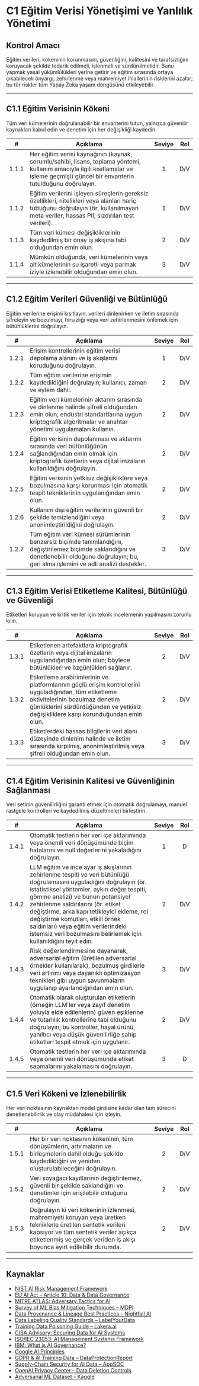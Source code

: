 # C1 Eğitim Verisi Yönetişimi ve Yanlılık Yönetimi

## Kontrol Amacı

Eğitim verileri, kökeninin korunmasını, güvenliğini, kalitesini ve tarafsızlığını koruyacak şekilde tedarik edilmeli, işlenmeli ve sürdürülmelidir. Bunu yapmak yasal yükümlülükleri yerine getirir ve eğitim sırasında ortaya çıkabilecek önyargı, zehirlenme veya mahremiyet ihlallerinin risklerini azaltır; bu tür riskler tüm Yapay Zeka yaşam döngüsünü etkileyebilir.

---

## C1.1 Eğitim Verisinin Kökeni

Tüm veri kümelerinin doğrulanabilir bir envanterini tutun, yalnızca güvenilir kaynakları kabul edin ve denetim için her değişikliği kaydedin.

|   #   | Açıklama                                                                                                                                                                                | Seviye | Rol |
| :---: | --------------------------------------------------------------------------------------------------------------------------------------------------------------------------------------- | :----: | :-: |
| 1.1.1 | Her eğitim verisi kaynağının (kaynak, sorumlu/sahibi, lisans, toplama yöntemi, kullanım amacıyla ilgili kısıtlamalar ve işleme geçmişi) güncel bir envanterin tutulduğunu doğrulayın.   |   1    | D/V |
| 1.1.2 | Eğitim verilerini işleyen süreçlerin gereksiz özellikleri, nitelikleri veya alanları hariç tuttuğunu doğrulayın (ör. kullanılmayan meta veriler, hassas PII, sızdırılan test verileri). |   1    | D/V |
| 1.1.3 | Tüm veri kümesi değişikliklerinin kaydedilmiş bir onay iş akışına tabi olduğundan emin olun.                                                                                            |   2    | D/V |
| 1.1.4 | Mümkün olduğunda, veri kümelerinin veya alt kümelerinin su işaretli veya parmak iziyle izlenebilir olduğundan emin olun.                                                                |   3    | D/V |

---

## C1.2 Eğitim Verileri Güvenliği ve Bütünlüğü

Eğitim verilerine erişimi kısıtlayın, verileri dinlenirken ve iletim sırasında şifreleyin ve bozulmayı, hırsızlığı veya veri zehirlenmesini önlemek için bütünlüklerini doğrulayın.

|   #   | Açıklama                                                                                                                                                                                           | Seviye | Rol |
| :---: | -------------------------------------------------------------------------------------------------------------------------------------------------------------------------------------------------- | :----: | :-: |
| 1.2.1 | Erişim kontrollerinin eğitim verisi depolama alanını ve iş akışlarını koruduğunu doğrulayın.                                                                                                       |   1    | D/V |
| 1.2.2 | Tüm eğitim verilerine erişimin kaydedildiğini doğrulayın; kullanıcı, zaman ve eylem dahil.                                                                                                         |   2    | D/V |
| 1.2.3 | Eğitim veri kümelerinin aktarım sırasında ve dinlenme halinde şifreli olduğundan emin olun; endüstri standartlarına uygun kriptografik algoritmalar ve anahtar yönetimi uygulamaları kullanın.     |   2    | D/V |
| 1.2.4 | Eğitim verisinin depolanması ve aktarımı sırasında veri bütünlüğünün sağlandığından emin olmak için kriptografik özetlerin veya dijital imzaların kullanıldığını doğrulayın.                       |   2    | D/V |
| 1.2.5 | Eğitim verisinin yetkisiz değişikliklere veya bozulmasına karşı korunması için otomatik tespit tekniklerinin uygulanığından emin olun.                                                             |   2    | D/V |
| 1.2.6 | Kullanım dışı eğitim verilerinin güvenli bir şekilde temizlendiğini veya anonimleştirildiğini doğrulayın.                                                                                          |   2    | D/V |
| 1.2.7 | Tüm eğitim veri kümesi sürümlerinin benzersiz biçimde tanımlandığını, değiştirilemez biçimde saklandığını ve denetlenebilir olduğunu doğrulayın; bu, geri alma işlemini ve adli analizi destekler. |   3    | D/V |

---

## C1.3 Eğitim Verisi Etiketleme Kalitesi, Bütünlüğü ve Güvenliği

Etiketleri koruyun ve kritik veriler için teknik incelemenin yapılmasını zorunlu kılın.

|   #   | Açıklama                                                                                                                                                                                                                       | Seviye | Rol |
| :---: | ------------------------------------------------------------------------------------------------------------------------------------------------------------------------------------------------------------------------------ | :----: | :-: |
| 1.3.1 | Etiketlenen artefaktlara kriptografik özetlerin veya dijital imzaların uygulandığından emin olun; böylece bütünlükleri ve özgünlükleri sağlanır.                                                                               |   2    | D/V |
| 1.3.2 | Etiketleme arabirimlerinin ve platformlarının güçlü erişim kontrollerini uyguladığından, tüm etiketleme aktivitelerinin bozulmaz denetim günlüklerini sürdürdüğünden ve yetkisiz değişikliklere karşı korunduğundan emin olun. |   2    | D/V |
| 1.3.3 | Etiketlerdeki hassas bilgilerin veri alanı düzeyinde dinlenim halinde ve iletim sırasında kırpılmış, anonimleştirilmiş veya şifreli olduğundan emin olun.                                                                      |   3    | D/V |

---

## C1.4 Eğitim Verisinin Kalitesi ve Güvenliğinin Sağlanması

Veri setinin güvenilirliğini garanti etmek için otomatik doğrulamayı, manuel rastgele kontrolleri ve kaydedilmiş düzeltmeleri birleştirin.

|   #   | Açıklama                                                                                                                                                                                                                                                                                                                                                                                                                                   | Seviye | Rol |
| :---: | ------------------------------------------------------------------------------------------------------------------------------------------------------------------------------------------------------------------------------------------------------------------------------------------------------------------------------------------------------------------------------------------------------------------------------------------ | :----: | :-: |
| 1.4.1 | Otomatik testlerin her veri içe aktarımında veya önemli veri dönüşümünde biçim hatalarını ve null değerlerini yakaladığını doğrulayın.                                                                                                                                                                                                                                                                                                     |   1    |  D  |
| 1.4.2 | LLM eğitim ve ince ayar iş akışlarının zehirlenme tespiti ve veri bütünlüğü doğrulamasını uyguladığını doğrulayın (ör. istatistiksel yöntemler, aykırı değer tespiti, gömme analizi) ve bunun potansiyel zehirlenme saldırılarını (ör. etiket değiştirme, arka kapı tetikleyici ekleme, rol değiştirme komutları, etkili örnek saldırıları) veya eğitim verilerindeki istemsiz veri bozulmasını belirlemek için kullanıldığını teyit edin. |   2    | D/V |
| 1.4.3 | Risk değerlendirmesine dayanarak, adversarial eğitim (üretilen adversarial örnekler kullanılarak), bozulmuş girdilerle veri artırımı veya dayanıklı optimizasyon teknikleri gibi uygun savunmaların uygulanıp ayarlandığından emin olun.                                                                                                                                                                                                   |   3    | D/V |
| 1.4.4 | Otomatik olarak oluşturulan etiketlerin (örneğin LLM’ler veya zayıf denetim yoluyla elde edilenlerin) güven eşiklerine ve tutarlılık kontrollerine tabi olduğunu doğrulayın; bu kontroller, hayal ürünü, yanıltıcı veya düşük güvenilirliğe sahip etiketleri tespit etmek için uygulanır.                                                                                                                                                  |   2    | D/V |
| 1.4.5 | Otomatik testlerin her veri içe aktarımında veya önemli veri dönüşümünde etiket sapmalarını yakalamasını doğrulayın.                                                                                                                                                                                                                                                                                                                       |   3    |  D  |

---

## C1.5 Veri Kökeni ve İzlenebilirlik

Her veri noktasının kaynaktan model girdisine kadar olan tam sürecini denetlenebilirlik ve olay müdahalesi için izleyin.

|   #   | Açıklama                                                                                                                                                                                                                          | Seviye | Rol |
| :---: | --------------------------------------------------------------------------------------------------------------------------------------------------------------------------------------------------------------------------------- | :----: | :-: |
| 1.5.1 | Her bir veri noktasının kökeninin, tüm dönüşümlerin, artırmaların ve birleşmelerin dahil olduğu şekilde kaydedildiğini ve yeniden oluşturulabileceğini doğrulayın.                                                                |   2    | D/V |
| 1.5.2 | Veri soyağacı kayıtlarının değiştirilemez, güvenli bir şekilde saklandığını ve denetimler için erişilebilir olduğunu doğrulayın.                                                                                                  |   2    | D/V |
| 1.5.3 | Doğrulayın ki veri kökeninin izlenmesi, mahremiyeti koruyan veya üretken tekniklerle üretilen sentetik verileri kapsıyor ve tüm sentetik veriler açıkça etiketlenmiş ve gerçek veriden iş akışı boyunca ayırt edilebilir durumda. |   2    | D/V |

---

## Kaynaklar

* [NIST AI Risk Management Framework](https://www.nist.gov/itl/ai-risk-management-framework)
* [EU AI Act – Article 10: Data & Data Governance](https://artificialintelligenceact.eu/article/10/)
* [MITRE ATLAS: Adversary Tactics for AI](https://atlas.mitre.org/)
* [Survey of ML Bias Mitigation Techniques – MDPI](https://www.mdpi.com/2673-6470/4/1/1)
* [Data Provenance & Lineage Best Practices – Nightfall AI](https://www.nightfall.ai/ai-security-101/data-provenance-and-lineage)
* [Data Labeling Quality Standards – LabelYourData](https://labelyourdata.com/articles/data-labeling-quality-and-how-to-measure-it)
* [Training Data Poisoning Guide – Lakera.ai](https://www.lakera.ai/blog/training-data-poisoning)
* [CISA Advisory: Securing Data for AI Systems](https://www.cisa.gov/news-events/cybersecurity-advisories/aa25-142a)
* [ISO/IEC 23053: AI Management Systems Framework](https://www.iso.org/sectors/it-technologies/ai)
* [IBM: What is AI Governance?](https://www.ibm.com/think/topics/ai-governance)
* [Google AI Principles](https://ai.google/principles/)
* [GDPR & AI Training Data – DataProtectionReport](https://www.dataprotectionreport.com/2024/08/recent-regulatory-developments-in-training-artificial-intelligence-ai-models-under-the-gdpr/)
* [Supply-Chain Security for AI Data – AppSOC](https://www.appsoc.com/blog/ai-is-the-new-frontier-of-supply-chain-security)
* [OpenAI Privacy Center – Data Deletion Controls](https://privacy.openai.com/policies?modal=take-control)
* [Adversarial ML Dataset – Kaggle](https://www.kaggle.com/datasets/cnrieiit/adversarial-machine-learning-dataset)

